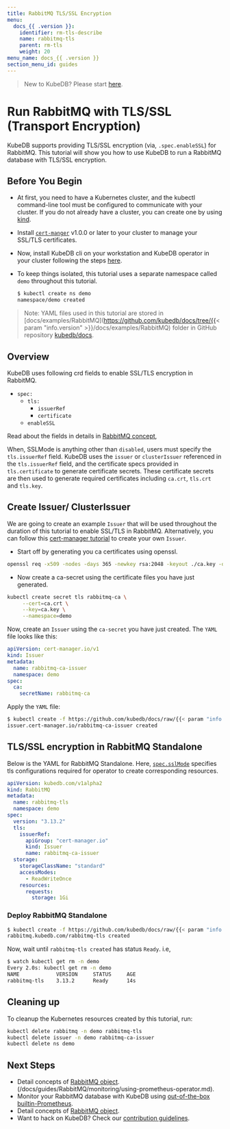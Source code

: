 ```yaml
---
title: RabbitMQ TLS/SSL Encryption
menu:
  docs_{{ .version }}:
    identifier: rm-tls-describe
    name: rabbitmq-tls
    parent: rm-tls
    weight: 20
menu_name: docs_{{ .version }}
section_menu_id: guides
---
```


> New to KubeDB? Please start [here](/docs/README.md).

# Run RabbitMQ with TLS/SSL (Transport Encryption)

KubeDB supports providing TLS/SSL encryption (via, `.spec.enableSSL`) for RabbitMQ. This tutorial will show you how to use KubeDB to run a RabbitMQ database with TLS/SSL encryption.

## Before You Begin

- At first, you need to have a Kubernetes cluster, and the kubectl command-line tool must be configured to communicate with your cluster. If you do not already have a cluster, you can create one by using [kind](https://kind.sigs.k8s.io/docs/user/quick-start/).

- Install [`cert-manger`](https://cert-manager.io/docs/installation/) v1.0.0 or later to your cluster to manage your SSL/TLS certificates.

- Now, install KubeDB cli on your workstation and KubeDB operator in your cluster following the steps [here](/docs/setup/README.md).

- To keep things isolated, this tutorial uses a separate namespace called `demo` throughout this tutorial.

  ```bash
  $ kubectl create ns demo
  namespace/demo created
  ```

> Note: YAML files used in this tutorial are stored in [docs/examples/RabbitMQ](https://github.com/kubedb/docs/tree/{{< param "info.version" >}}/docs/examples/RabbitMQ) folder in GitHub repository [kubedb/docs](https://github.com/kubedb/docs).

## Overview

KubeDB uses following crd fields to enable SSL/TLS encryption in RabbitMQ.

- `spec:`
  - `tls:`
    - `issuerRef`
    - `certificate`
  - `enableSSL`

Read about the fields in details in [RabbitMQ concept](/docs/guides/rabbitmq/concepts/rabbitmq.md),

When, SSLMode is anything other than `disabled`, users must specify the `tls.issuerRef` field. KubeDB uses the `issuer` or `clusterIssuer` referenced in the `tls.issuerRef` field, and the certificate specs provided in `tls.certificate` to generate certificate secrets. These certificate secrets are then used to generate required certificates including `ca.crt`, `tls.crt` and `tls.key`.

## Create Issuer/ ClusterIssuer

We are going to create an example `Issuer` that will be used throughout the duration of this tutorial to enable SSL/TLS in RabbitMQ. Alternatively, you can follow this [cert-manager tutorial](https://cert-manager.io/docs/configuration/ca/) to create your own `Issuer`.

- Start off by generating you ca certificates using openssl.

```bash
openssl req -x509 -nodes -days 365 -newkey rsa:2048 -keyout ./ca.key -out ./ca.crt -subj "/CN=rabbitmq/O=kubedb"
```

- Now create a ca-secret using the certificate files you have just generated.

```bash
kubectl create secret tls rabbitmq-ca \
     --cert=ca.crt \
     --key=ca.key \
     --namespace=demo
```

Now, create an `Issuer` using the `ca-secret` you have just created. The `YAML` file looks like this:

```yaml
apiVersion: cert-manager.io/v1
kind: Issuer
metadata:
  name: rabbitmq-ca-issuer
  namespace: demo
spec:
  ca:
    secretName: rabbitmq-ca
```

Apply the `YAML` file:

```bash
$ kubectl create -f https://github.com/kubedb/docs/raw/{{< param "info.version" >}}/docs/examples/RabbitMQ/tls/issuer.yaml
issuer.cert-manager.io/rabbitmq-ca-issuer created
```

## TLS/SSL encryption in RabbitMQ Standalone

Below is the YAML for RabbitMQ Standalone. Here, [`spec.sslMode`](/docs/guides/rabbitmq/concepts/rabbitmq.md#spectls) specifies tls configurations required for operator to create corresponding resources.

```yaml
apiVersion: kubedb.com/v1alpha2
kind: RabbitMQ
metadata:
  name: rabbitmq-tls
  namespace: demo
spec:
  version: "3.13.2"
  tls:
    issuerRef:
      apiGroup: "cert-manager.io"
      kind: Issuer
      name: rabbitmq-ca-issuer
  storage:
    storageClassName: "standard"
    accessModes:
      - ReadWriteOnce
    resources:
      requests:
        storage: 1Gi
```

### Deploy RabbitMQ Standalone

```bash
$ kubectl create -f https://github.com/kubedb/docs/raw/{{< param "info.version" >}}/docs/examples/rabbitmq/tls/rm-standalone-ssl.yaml
rabbitmq.kubedb.com/rabbitmq-tls created
```

Now, wait until `rabbitmq-tls created` has status `Ready`. i.e,

```bash
$ watch kubectl get rm -n demo
Every 2.0s: kubectl get rm -n demo
NAME            VERSION     STATUS     AGE
rabbitmq-tls    3.13.2      Ready      14s
```

## Cleaning up

To cleanup the Kubernetes resources created by this tutorial, run:

```bash
kubectl delete rabbitmq -n demo rabbitmq-tls
kubectl delete issuer -n demo rabbitmq-ca-issuer
kubectl delete ns demo
```

## Next Steps

- Detail concepts of [RabbitMQ object](/docs/guides/rabbitmq/concepts/rabbitmq.md).
(/docs/guides/RabbitMQ/monitoring/using-prometheus-operator.md).
- Monitor your RabbitMQ database with KubeDB using [out-of-the-box builtin-Prometheus](/docs/guides/rabbitmq/monitoring/using-builtin-prometheus.md).
- Detail concepts of [RabbitMQ object](/docs/guides/rabbitmq/concepts/rabbitmq.md).
- Want to hack on KubeDB? Check our [contribution guidelines](/docs/CONTRIBUTING.md).
